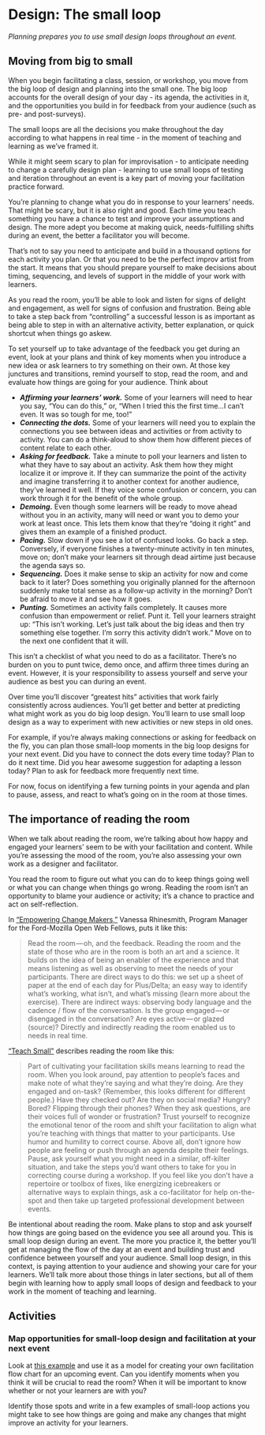 # Design: The small loop

*Planning prepares you to use small design loops throughout an event.*

## Moving from big to small

When you begin facilitating a class, session, or workshop, you move from the big loop of design and planning into the small one. The big loop accounts for the overall design of your day - its agenda, the activities in it, and the opportunities you build in for feedback from your audience (such as pre- and post-surveys).

The small loops are all the decisions you make throughout the day according to what happens in real time - in the moment of teaching and learning as we’ve framed it.

While it might seem scary to plan for improvisation - to anticipate needing to change a carefully design plan - learning to use small loops of testing and iteration throughout an event is a key part of moving your facilitation practice forward.

You’re planning to change what you do in response to your learners’ needs. That might be scary, but it is also right and good. Each time you teach something you have a chance to test and improve your assumptions and design. The more adept you become at making quick, needs-fulfilling shifts during an event, the better a facilitator you will become.

That’s not to say you need to anticipate and build in a thousand options for each activity you plan. Or that you need to be the perfect improv artist from the start. It means that you should prepare yourself to make decisions about timing, sequencing, and levels of support in the middle of your work with learners.

As you read the room, you’ll be able to look and listen for signs of delight and engagement, as well for signs of confusion and frustration. Being able to take a step back from “controlling” a successful lesson is as important as being able to step in with an alternative activity, better explanation, or quick shortcut when things go askew.

To set yourself up to take advantage of the feedback you get during an event, look at your plans and think of key moments when you introduce a new idea or ask learners to try something on their own. At those key junctures and transitions, remind yourself to stop, read the room, and and evaluate how things are going for your audience. Think about

- ***Affirming your learners’ work.*** Some of your learners will need to hear you say, “You can do this,” or, “When I tried this the first time…I can’t even. It was so tough for me, too!”
- ***Connecting the dots.*** Some of your learners will need you to explain the connections you see between ideas and activities or from activity to activity. You can do a think-aloud to show them how different pieces of content relate to each other.
- ***Asking for feedback.*** Take a minute to poll your learners and listen to what they have to say about an activity. Ask them how they might localize it or improve it. If they can summarize the point of the activity and imagine transferring it to another context for another audience, they’ve learned it well. If they voice some confusion or concern, you can work through it for the benefit of the whole group.
- ***Demoing.*** Even though some learners will be ready to move ahead without you in an activity, many will need or want you to demo your work at least once. This lets them know that they’re “doing it right” and gives them an example of a finished product.
- ***Pacing.*** Slow down if you see a lot of confused looks. Go back a step. Conversely, if everyone finishes a twenty-minute activity in ten minutes, move on; don’t make your learners sit through dead airtime just because the agenda says so.
- ***Sequencing.*** Does it make sense to skip an activity for now and come back to it later? Does something you originally planned for the afternoon suddenly make total sense as a follow-up activity in the morning? Don’t be afraid to move it and see how it goes.
- ***Punting.*** Sometimes an activity fails completely. It causes more confusion than empowerment or relief. Punt it. Tell your learners straight up: “This isn’t working. Let’s just talk about the big ideas and then try something else together. I’m sorry this activity didn’t work.” Move on to the next one confident that it will.

This isn’t a checklist of what you need to do as a facilitator. There’s no burden on you to punt twice, demo once, and affirm three times during an event. However, it is your responsibility to assess yourself and serve your audience as best you can during an event.

Over time you’ll discover “greatest hits” activities that work fairly consistently across audiences. You’ll get better and better at predicting what might work as you do big loop design. You’ll learn to use small loop design as a way to experiment with new activities or new steps in old ones. 

For example, if you’re always making connections or asking for feedback on the fly, you can plan those small-loop moments in the big loop designs for your next event. Did you have to connect the dots every time today? Plan to do it next time. Did you hear awesome suggestion for adapting a lesson today? Plan to ask for feedback more frequently next time.

For now, focus on identifying a few turning points in your agenda and plan to pause, assess, and react to what’s going on in the room at those times.

## The importance of reading the room

When we talk about reading the room, we’re talking about how happy and engaged your learners’ seem to be with your facilitation and content. While you’re assessing the mood of the room, you’re also assessing your own work as a designer and facilitator. 

You read the room to figure out what you can do to keep things going well or what you can change when things go wrong. Reading the room isn’t an opportunity to blame your audience or activity; it’s a chance to practice and act on self-reflection.

In [“Empowering Change Makers,”](https://medium.com/read-write-participate/empowering-change-makers-e9d27171e888#.8vy4w1q1j) Vanessa Rhinesmith, Program Manager for the Ford-Mozilla Open Web Fellows, puts it like this:

> Read the room — oh, and the feedback. Reading the room and the state of those who are in the room is both an art and a science. It builds on the idea of being an enabler of the experience and that means listening as well as observing to meet the needs of your participants. There are direct ways to do this: we set up a sheet of paper at the end of each day for Plus/Delta; an easy way to identify what’s working, what isn’t, and what’s missing (learn more about the exercise). There are indirect ways: observing body language and the cadence / flow of the conversation. Is the group engaged — or disengaged in the conversation? Are eyes active — or glazed (source)? Directly and indirectly reading the room enabled us to needs in real time.

[“Teach Small”](https://medium.com/read-write-participate/teach-small-94ccf239eac#.vale1edxv) describes reading the room like this:  

> Part of cultivating your facilitation skills means learning to read the room. When you look around, pay attention to people’s faces and make note of what they’re saying and what they’re doing. Are they engaged and on-task? (Remember, this looks different for different people.) Have they checked out? Are they on social media? Hungry? Bored? Flipping through their phones? When they ask questions, are their voices full of wonder or frustration? Trust yourself to recognize the emotional tenor of the room and shift your facilitation to align what you’re teaching with things that matter to your participants. Use humor and humility to correct course. Above all, don’t ignore how people are feeling or push through an agenda despite their feelings. Pause, ask yourself what you might need in a similar, off-kilter situation, and take the steps you’d want others to take for you in correcting course during a workshop. If you feel like you don’t have a repertoire or toolbox of fixes, like energizing icebreakers or alternative ways to explain things, ask a co-facilitator for help on-the-spot and then take up targeted professional development between events.

Be intentional about reading the room. Make plans to stop and ask yourself how things are going based on the evidence you see all around you. This is small loop design during an event. The more you practice it, the better you’ll get at managing the flow of the day at an event and building trust and confidence between yourself and your audience. Small loop design, in this context, is paying attention to your audience and showing your care for your learners. We’ll talk more about those things in later sections, but all of them begin with learning how to apply small loops of design and feedback to your work in the moment of teaching and learning.

## Activities

### Map opportunities for small-loop design and facilitation at your next event

Look at [this example](/activities/map-opportunities-for-small-loop.pdf) and use it as a model for creating your own facilitation flow chart for an upcoming event. Can you identify moments when you think it will be crucial to read the room? When it will be important to know whether or not your learners are with you?

Identify those spots and write in a few examples of small-loop actions you might take to see how things are going and make any changes that might improve an activity for your learners.

